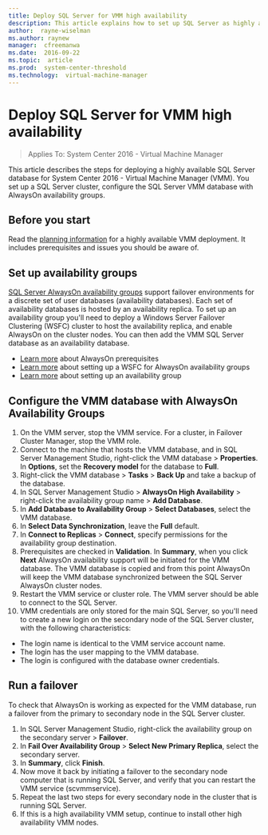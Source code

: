 ```yaml
---
title: Deploy SQL Server for VMM high availability
description: This article explains how to set up SQL Server as highly available in a VMM deployment
author:  rayne-wiselman
ms.author: raynew
manager:  cfreemanwa
ms.date:  2016-09-22
ms.topic:  article
ms.prod:  system-center-threshold
ms.technology:  virtual-machine-manager
---
```

# Deploy SQL Server for VMM high availability

>Applies To: System Center 2016 - Virtual Machine Manager

This article describes the steps for deploying a highly available SQL Server database for System Center 2016 - Virtual Machine Manager (VMM). You set up a SQL Server cluster, configure the SQL Server VMM database with AlwaysOn availability groups.



## Before you start

Read the [planning information](../plan/plan-ha-deployment.md) for a highly available VMM deployment. It includes prerequisites and issues you should be aware of.


## Set up availability groups

[SQL Server AlwaysOn availability groups](https://msdn.microsoft.com/en-us/library/ff877884.aspx) support failover environments for a discrete set of user databases (availability databases). Each set of availability databases is hosted by an availability replica. To set up an availability group you'll need to deploy a Windows Server Failover Clustering (WSFC) cluster to host the availability replica, and enable AlwaysOn on the cluster nodes. You can then add the VMM SQL Server database as an availability database.

- [Learn more](https://msdn.microsoft.com/en-us/library/ff878487.aspx) about AlwaysOn prerequisites
- [Learn more](https://msdn.microsoft.com/en-us/library/ff929171.aspx) about setting up a WSFC for AlwaysOn availability groups
- [Learn more](https://msdn.microsoft.com/en-us/library/ff878265.aspx) about setting up an availability group



## Configure the VMM database with AlwaysOn Availability Groups

1. On the VMM server, stop the VMM service. For a cluster, in Failover Cluster Manager, stop the VMM role.
2. Connect to the machine that hosts the VMM database, and in SQL Server Management Studio, right-click the VMM database > **Properties**. In **Options**, set the **Recovery model** for the database to **Full**.
3. Right-click the VMM database > **Tasks** > **Back Up** and take a backup of the database.
5. In SQL Server Management Studio > **AlwaysOn High Availability** > right-click the availability group name > **Add Database**.
6. In **Add Database to Availability Group** > **Select Databases**, select the VMM database.
7. In **Select Data Synchronization**, leave the **Full** default.
8. In **Connect to Replicas** > **Connect**, specify permissions for the availability group destination.
9. Prerequisites are checked in **Validation**. In **Summary**, when you click **Next** AlwaysOn availability support will be initiated for the VMM database. The VMM database is copied and from this point AlwaysOn will keep the VMM database synchronized between the SQL Server AlwaysOn cluster nodes.
10. Restart the VMM service or cluster role. The VMM server should be able to connect to the SQL Server.
11. VMM credentials are only stored for the main SQL Server, so you'll need to create a new login on the secondary node of the SQL Server cluster, with the following characteristics:

-   The login name is identical to the VMM service account name.
-   The login has the user mapping to the VMM database.
-   The login is configured with the database owner credentials.

## Run a failover

To check that AlwaysOn is working as expected for the VMM database, run a failover from the primary to secondary node in the SQL Server cluster.

1.  In SQL Server Management Studio, right-click the availability group on the secondary server > **Failover**.
2. In **Fail Over Availability Group** > **Select New Primary Replica**, select the secondary server.
3. In **Summary**, click **Finish**.
4. Now move it back by initiating a failover to the secondary node computer that is running SQL Server, and verify that you can restart the VMM service (scvmmservice).
5. Repeat the last two steps for every secondary node in the cluster that is running SQL Server.
6.  If this is a high availability VMM setup, continue to install other high availability VMM nodes.
